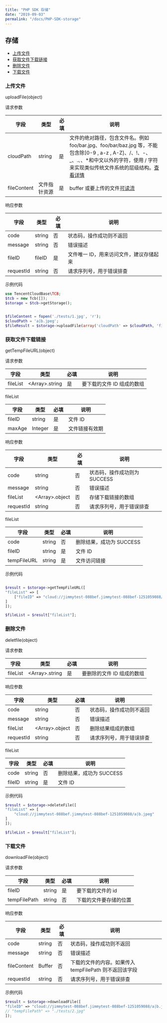 ```yaml
---
title: "PHP SDK 存储"
date: "2019-09-03"
permalink: "/docs/PHP-SDK-storage"
---
```


## 存储

<!-- TOC -->

- [上传文件](#上传文件)
- [获取文件下载链接](#获取文件下载链接)
- [删除文件](#删除文件)
- [下载文件](#下载文件)

<!-- /TOC -->

### 上传文件

uploadFile(object)

请求参数

| 字段        | 类型         | 必填 | 说明                                                                                                                                                                                                                                               |
| ----------- | ------------ | ---- | -------------------------------------------------------------------------------------------------------------------------------------------------------------------------------------------------------------------------------------------------- |
| cloudPath   | string       | 是   | 文件的绝对路径，包含文件名。例如 foo/bar.jpg、foo/bar/baz.jpg 等，不能包含除[0-9 , a-z , A-Z]、/、!、-、\_、.、、\*和中文以外的字符，使用 / 字符来实现类似传统文件系统的层级结构。[查看详情](https://cloud.tencent.com/document/product/436/13324) |
| fileContent | 文件指针资源 | 是   | buffer 或要上传的文件[可读流](https://nodejs.org/api/stream.html#stream_class_stream_readable)                                                                                                                                                     |

响应参数

| 字段      | 类型   | 必填 | 说明                                    |
| --------- | ------ | ---- | --------------------------------------- |
| code      | string | 否   | 状态码，操作成功则不返回                |
| message   | string | 否   | 错误描述                                |
| fileID    | fileID | 是   | 文件唯一 ID，用来访问文件，建议存储起来 |
| requestId | string | 否   | 请求序列号，用于错误排查                |

示例代码

```php
use TencentCloudBase\TCB;
$tcb = new Tcb([]);
$storage = $tcb->getStorage();


$fileContent = fopen('./tests/1.jpg', 'r');
$cloudPath = 'a|b.jpeg';
$fileResult = $storage->uploadFile(array('cloudPath' => $cloudPath, 'fileContent' => $fileContent));
```

### 获取文件下载链接

getTempFileURL(object)

请求参数

| 字段     | 类型                 | 必填 | 说明                       |
| -------- | -------------------- | ---- | -------------------------- |
| fileList | &lt;Array&gt;.string | 是   | 要下载的文件 ID 组成的数组 |

fileList

| 字段   | 类型    | 必填 | 说明           |
| ------ | ------- | ---- | -------------- |
| fileID | string  | 是   | 文件 ID        |
| maxAge | Integer | 是   | 文件链接有效期 |

响应参数

| 字段      | 类型                 | 必填 | 说明                         |
| --------- | -------------------- | ---- | ---------------------------- |
| code      | string               | 否   | 状态码，操作成功则为 SUCCESS |
| message   | string               | 否   | 错误描述                     |
| fileList  | &lt;Array&gt;.object | 否   | 存储下载链接的数组           |
| requestId | string               | 否   | 请求序列号，用于错误排查     |

fileList

| 字段        | 类型   | 必填 | 说明                     |
| ----------- | ------ | ---- | ------------------------ |
| code        | string | 否   | 删除结果，成功为 SUCCESS |
| fileID      | string | 是   | 文件 ID                  |
| tempFileURL | string | 是   | 文件访问链接             |

示例代码

```php

$result = $storage->getTempFileURL([
"fileList" => [
    ["fileID" => "cloud://jimmytest-088bef.jimmytest-088bef-1251059088/a|b.jpeg", "maxAge" => 100000]
]
]);

$fileList = $result["fileList"];
```

### 删除文件

deletfile(object)

请求参数

| 字段     | 类型                 | 必填 | 说明                       |
| -------- | -------------------- | ---- | -------------------------- |
| fileList | &lt;Array&gt;.string | 是   | 要删除的文件 ID 组成的数组 |

响应参数

| 字段      | 类型                 | 必填 | 说明                     |
| --------- | -------------------- | ---- | ------------------------ |
| code      | string               | 否   | 状态码，操作成功则不返回 |
| message   | string               | 否   | 错误描述                 |
| fileList  | &lt;Array&gt;.object | 否   | 删除结果组成的数组       |
| requestId | string               | 否   | 请求序列号，用于错误排查 |

fileList

| 字段   | 类型   | 必填 | 说明                     |
| ------ | ------ | ---- | ------------------------ |
| code   | string | 否   | 删除结果，成功为 SUCCESS |
| fileID | string | 是   | 文件 ID                  |

示例代码

```php
$result = $storage->deleteFile([
"fileList" => [
    "cloud://jimmytest-088bef.jimmytest-088bef-1251059088/a|b.jpeg"
]
]);

$fileList = $result["fileList"];
```

### 下载文件

downloadFile(object)

请求参数

| 字段         | 类型   | 必填 | 说明                   |
| ------------ | ------ | ---- | ---------------------- |
| fileID       | string | 是   | 要下载的文件的 id      |
| tempFilePath | string | 否   | 下载的文件要存储的位置 |

响应参数

| 字段        | 类型   | 必填 | 说明                                                   |
| ----------- | ------ | ---- | ------------------------------------------------------ |
| code        | string | 否   | 状态码，操作成功则不返回                               |
| message     | string | 否   | 错误描述                                               |
| fileContent | Buffer | 否   | 下载的文件的内容。如果传入 tempFilePath 则不返回该字段 |
| requestId   | string | 否   | 请求序列号，用于错误排查                               |

示例代码

```php
$result = $storage->downloadFile([
"fileID" => "cloud://jimmytest-088bef.jimmytest-088bef-1251059088/a|b.jpeg",
// "tempFilePath" => "./tests/2.jpg"
]);
```
